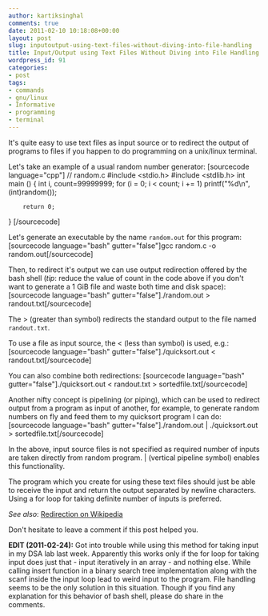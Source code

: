 ```yaml
---
author: kartiksinghal
comments: true
date: 2011-02-10 10:18:08+00:00
layout: post
slug: inputoutput-using-text-files-without-diving-into-file-handling
title: Input/Output using Text Files Without Diving into File Handling
wordpress_id: 91
categories:
- post
tags:
- commands
- gnu/linux
- Informative
- programming
- terminal
---
```


It's quite easy to use text files as input source or to redirect the output of programs to files if you happen to do programming on a unix/linux terminal.

Let's take an example of a usual random number generator:
[sourcecode language="cpp"]
// random.c
#include <stdio.h>
#include <stdlib.h>
int main ()
{
        int i, count=99999999;
        for (i = 0; i < count; i += 1)
                printf("%d\n", (int)random());

        return 0;
}
[/sourcecode]

Let's generate an executable by the name `random.out` for this program:
[sourcecode language="bash" gutter="false"]gcc random.c -o random.out[/sourcecode]

Then, to redirect it's output we can use output redirection offered by the bash shell (_tip_: reduce the value of count in the code above if you don't want to generate a 1 GiB file and waste both time and disk space):
[sourcecode language="bash" gutter="false"]./random.out > randout.txt[/sourcecode]

The > (greater than symbol) redirects the standard output to the file named `randout.txt`.

To use a file as input source, the < (less than symbol) is used, e.g.:
[sourcecode language="bash" gutter="false"]./quicksort.out < randout.txt[/sourcecode]

You can also combine both redirections:
[sourcecode language="bash" gutter="false"]./quicksort.out < randout.txt > sortedfile.txt[/sourcecode]

Another nifty concept is pipelining (or piping), which can be used to redirect output from a program as input of another, for example, to generate random numbers on fly and feed them to my quicksort program I can do:
[sourcecode language="bash" gutter="false"]./random.out | ./quicksort.out > sortedfile.txt[/sourcecode]

In the above, input source files is not specified as required number of inputs are taken directly from random program. | (vertical pipeline symbol) enables this functionality.

The program which you create for using these text files should just be able to receive the input and return the output separated by newline characters. Using a for loop for taking definite number of inputs is preferred.

_See also_: [Redirection on Wikipedia](http://en.wikipedia.org/wiki/Redirection_%28computing%29)

Don't hesitate to leave a comment if this post helped you.

**EDIT (2011-02-24):** Got into trouble while using this method for taking input in my DSA lab last week. Apparently this works only if the for loop for taking input does just that - input iteratively in an array - and nothing else. While calling insert function in a binary search tree implementation along with the scanf inside the input loop lead to weird input to the program. File handling seems to be the only solution in this situation. Though if you find any explanation for this behavior of bash shell, please do share in the comments.
